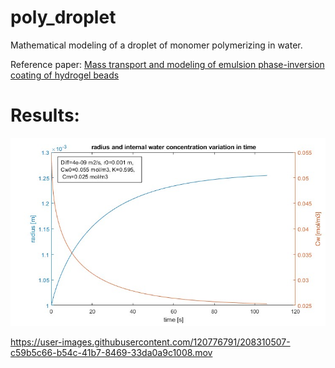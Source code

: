 # poly_droplet

Mathematical modeling of a droplet of monomer polymerizing in water.

Reference paper: [Mass transport and modeling of emulsion phase-inversion coating of hydrogel beads](https://doi.org/10.1016/j.ces.2004.12.013)

# Results:
![alt text](/README_img/rad_conc.jpg)

https://user-images.githubusercontent.com/120776791/208310507-c59b5c66-b54c-41b7-8469-33da0a9c1008.mov

